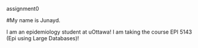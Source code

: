 assignment0

#My name is Junayd.

I am an epidemiology student at uOttawa! I am taking the course EPI 5143 (Epi using Large Databases)!
